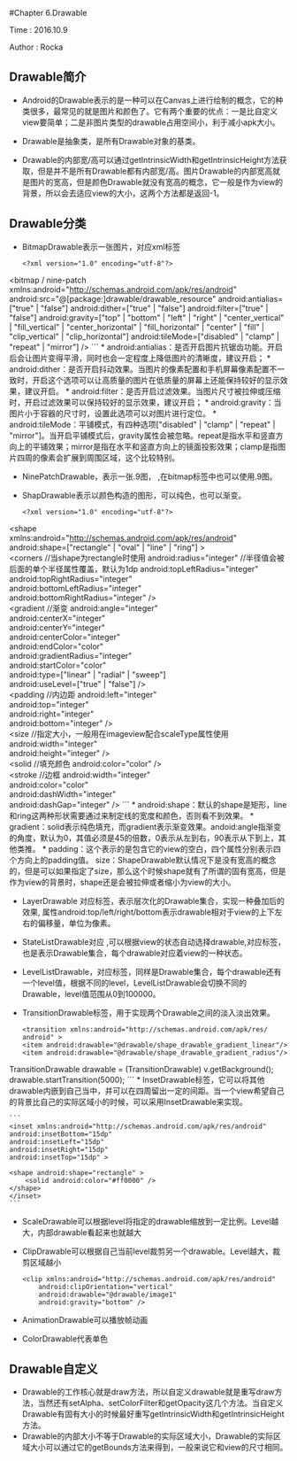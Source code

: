 #Chapter 6.Drawable

Time : 2016.10.9

Author : Rocka 

## Drawable简介
* Android的Drawable表示的是一种可以在Canvas上进行绘制的概念，它的种类很多，最常见的就是图片和颜色了。它有两个重要的优点：一是比自定义view要简单；二是非图片类型的drawable占用空间小，利于减小apk大小。

* Drawable是抽象类，是所有Drawable对象的基类。

* Drawable的内部宽/高可以通过getIntrinsicWidth和getIntrinsicHeight方法获取，但是并不是所有Drawable都有内部宽/高。图片Drawable的内部宽高就是图片的宽高，但是颜色Drawable就没有宽高的概念，它一般是作为view的背景，所以会去适应view的大小，这两个方法都是返回-1。

## Drawable分类
* BitmapDrawable表示一张图片，对应xml标签

	```
	<?xml version="1.0" encoding="utf-8"?>
<bitmap / nine-patch
	    xmlns:android="http://schemas.android.com/apk/res/android"
	    android:src="@[package:]drawable/drawable_resource"
	    android:antialias=["true" | "false"]
	    android:dither=["true" | "false"]
	    android:filter=["true" | "false"]
	    android:gravity=["top" | "bottom" | "left" | "right" | "center_vertical" |
	                      "fill_vertical" | "center_horizontal" | "fill_horizontal" |
	                      "center" | "fill" | "clip_vertical" | "clip_horizontal"]
	    android:tileMode=["disabled" | "clamp" | "repeat" | "mirror"] />
	```
	* android:antialias：是否开启图片抗锯齿功能。开启后会让图片变得平滑，同时也会一定程度上降低图片的清晰度，建议开启；
	* android:dither：是否开启抖动效果。当图片的像素配置和手机屏幕像素配置不一致时，开启这个选项可以让高质量的图片在低质量的屏幕上还能保持较好的显示效果，建议开启。
	* android:filter：是否开启过滤效果。当图片尺寸被拉伸或压缩时，开启过滤效果可以保持较好的显示效果，建议开启；
	* android:gravity：当图片小于容器的尺寸时，设置此选项可以对图片进行定位。
	* android:tileMode：平铺模式，有四种选项["disabled" | "clamp" | "repeat" | "mirror"]。当开启平铺模式后，gravity属性会被忽略。repeat是指水平和竖直方向上的平铺效果；mirror是指在水平和竖直方向上的镜面投影效果；clamp是指图片四周的像素会扩展到周围区域，这个比较特别。
* NinePatchDrawable，表示一张.9图， ,在bitmap标签中也可以使用.9图。
* ShapDrawable表示以颜色构造的图形，可以纯色，也可以渐变。

	```
	<?xml version="1.0" encoding="utf-8"?>
<shape    
    xmlns:android="http://schemas.android.com/apk/res/android"    
    android:shape=["rectangle" | "oval" | "line" | "ring"] >    
    	<corners        //当shape为rectangle时使用
	        android:radius="integer"        //半径值会被后面的单个半径属性覆盖，默认为1dp
	        android:topLeftRadius="integer"        
	        android:topRightRadius="integer"        
	        android:bottomLeftRadius="integer"        
	        android:bottomRightRadius="integer" />    
	    <gradient       //渐变
	        android:angle="integer"        
	        android:centerX="integer"        
	        android:centerY="integer"        
	        android:centerColor="integer"        
	        android:endColor="color"        
	        android:gradientRadius="integer"        
	        android:startColor="color"        
	        android:type=["linear" | "radial" | "sweep"]        
	        android:useLevel=["true" | "false"] />    
	    <padding        //内边距
	        android:left="integer"        
	        android:top="integer"        
	        android:right="integer"        
	        android:bottom="integer" />    
	    <size           //指定大小，一般用在imageview配合scaleType属性使用
	        android:width="integer"        
	        android:height="integer" />    
	    <solid          //填充颜色
	        android:color="color" />    
	   	<stroke         //边框
	      	android:width="integer"        
	        android:color="color"        
	        android:dashWidth="integer"        
	        android:dashGap="integer" />
</shape>
	```
	* android:shape：默认的shape是矩形，line和ring这两种形状需要通过<stroke>来制定线的宽度和颜色，否则看不到效果。
	* gradient：solid表示纯色填充，而gradient表示渐变效果。andoid:angle指渐变的角度，默认为0，其值必须是45的倍数，0表示从左到右，90表示从下到上，其他类推。
	* padding：这个表示的是包含它的view的空白，四个属性分别表示四个方向上的padding值。
size：ShapeDrawable默认情况下是没有宽高的概念的，但是可以如果指定了size，那么这个时候shape就有了所谓的固有宽高，但是作为view的背景时，shape还是会被拉伸或者缩小为view的大小。
* LayerDrawable 对应标签<layer-list>，表示层次化的Drawable集合，实现一种叠加后的效果, 属性android:top/left/right/bottom表示drawable相对于view的上下左右的偏移量，单位为像素。
	
* StateListDrawable对应 ,可以根据view的状态自动选择drawable,对应标签<selector>，也是表示Drawable集合，每个drawable对应着view的一种状态。

* LevelListDrawable，对应标签<level-list>，同样是Drawable集合，每个drawable还有一个level值，根据不同的level，LevelListDrawable会切换不同的Drawable，level值范围从0到100000。
* TransitionDrawable标签<transition>，用于实现两个Drawable之间的淡入淡出效果。
	
	```
	<transition xmlns:android="http://schemas.android.com/apk/res/	android" >
    <item android:drawable="@drawable/shape_drawable_gradient_linear"/>
    <item android:drawable="@drawable/shape_drawable_gradient_radius"/>
</transition>
TransitionDrawable drawable = (TransitionDrawable) v.getBackground();
drawable.startTransition(5000);
	```
* InsetDrawable标签<inset>，它可以将其他drawable内嵌到自己当中，并可以在四周留出一定的间距。当一个view希望自己的背景比自己的实际区域小的时候，可以采用InsetDrawable来实现。

	```
	<inset xmlns:android="http://schemas.android.com/apk/res/android"
    android:insetBottom="15dp"
    android:insetLeft="15dp"
    android:insetRight="15dp"
    android:insetTop="15dp" >

    <shape android:shape="rectangle" >
        <solid android:color="#ff0000" />
    </shape>
	</inset>
	```
* ScaleDrawable可以根据level将指定的drawable缩放到一定比例。Level越大，内部drawable看起来也就越大

* ClipDrawable可以根据自己当前level裁剪另一个drawable。Level越大，裁剪区域越小

	```
	<clip xmlns:android="http://schemas.android.com/apk/res/android"
    	android:clipOrientation="vertical"
    	android:drawable="@drawable/image1"
    	android:gravity="bottom" />
	```

* AnimationDrawable可以播放帧动画 
* ColorDrawable代表单色

## Drawable自定义

* Drawable的工作核心就是draw方法，所以自定义drawable就是重写draw方法，当然还有setAlpha、setColorFilter和getOpacity这几个方法。当自定义Drawable有固有大小的时候最好重写getIntrinsicWidth和getIntrinsicHeight方法。
* Drawable的内部大小不等于Drawable的实际区域大小，Drawable的实际区域大小可以通过它的getBounds方法来得到，一般来说它和view的尺寸相同。